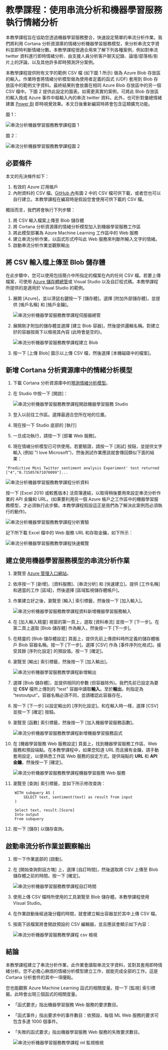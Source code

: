 <properties 
	pageTitle="教學課程：使用 Azure 串流分析和 Azure 機器學習服務的情緒分析 | Microsoft Azure" 
	description="如何在串流分析作業中利用 UDF 和機器學習服務"
	keywords=""
	documentationCenter=""
	services="stream-analytics"
	authors="jeffstokes72" 
	manager="paulettm" 
	editor="cgronlun"
/>

<tags 
	ms.service="stream-analytics" 
	ms.devlang="na" 
	ms.topic="article" 
	ms.tgt_pltfrm="na" 
	ms.workload="data-services" 
	ms.date="02/04/2016" 
	ms.author="jeffstok"
/>

# 教學課程：使用串流分析和機器學習服務執行情緒分析 #

本教學課程旨在協助您透過機器學習服務整合，快速設定簡單的串流分析作業。我們將利用 Cortana 分析資源庫的情緒分析機器學習服務模型，來分析串流文字資料並即時判斷情緒分數。本教學課程很適合用來了解下列各種案例，例如對串流 twitter 資料進行即時情緒分析、由支援人員分析客戶聊天記錄、論壇/部落格/影片上的評論，以及其他許多即時預測評分案例。
  
本教學課程提供附有文字的範例 CSV 檔 (如下圖 1 所示) 做為 Azure Blob 存放區的輸入。作業時會將情緒分析模型做為使用者定義的函式 (UDF) 套用到 Blob 存放區中的範例文字資料。最終結果則會放置在相同 Azure Blob 存放區中的另一個 CSV 檔中。下圖 2 提供此設定的圖表。如需更真實的案例，可將此 Blob 存放區的輸入換成 Azure 事件中樞輸入內的串流 twitter 資料。此外，也可針對彙總情緒建置 [Power BI](https://powerbi.microsoft.com/) 即時視覺效果。本文日後重新編寫時將會包含這類擴充功能。

圖 1：

![串流分析機器學習服務教學課程圖 1](./media/stream-analytics-machine-learning-integration-tutorial/stream-analytics-machine-learning-integration-tutorial-figure-1.png)

圖 2：

![串流分析機器學習服務教學課程圖 2](./media/stream-analytics-machine-learning-integration-tutorial/stream-analytics-machine-learning-integration-tutorial-figure-2.png)

## 必要條件

本文的先決條件如下：

1.	有效的 Azure 訂用帳戶
2.	內附資料的 CSV 檔。[GitHub 內](https://github.com/jeffstokes72/azure-stream-analytics-repository/blob/master/sampleinputs.csv)有圖 2 中的 CSV 檔可供下載，或者您也可以自行建立。本教學課程在編寫時是假設您會使用可供下載的 CSV 檔。

概括而言，我們將會執行下列步驟：

1.	將 CSV 輸入檔案上傳至 Blob 儲存體
2.	將 Cortana 分析資源庫的情緒分析模型加入到機器學習服務工作區
3.	將此模型部署為 Azure Machine Learning 工作區中的 Web 服務
4.	建立串流分析作業，以函式形式呼叫此 Web 服務來判斷所輸入文字的情緒。
5.	啟動串流分析作業並觀察輸出 


## 將 CSV 輸入檔上傳至 Blob 儲存體

在此步驟中，您可以使用包括簡介中所指定的檔案在內的任何 CSV 檔。若要上傳檔案，可使用 [Azure 儲存體總管](http://storageexplorer.com/)或 Visual Studio 以及自訂程式碼。本教學課程所提供的是適用於 Visual Studio 的範例。

1.	展開 [Azure]，並以滑鼠右鍵按一下 [儲存體]。選擇 [附加外部儲存體]，並提供 [帳戶名稱] 和 [帳戶金鑰]。  

    ![串流分析機器學習服務教學課程伺服器總管](./media/stream-analytics-machine-learning-integration-tutorial/stream-analytics-machine-learning-integration-tutorial-server-explorer.png)

2.	展開剛才附加的儲存體並選擇 [建立 Blob 容器]，然後提供邏輯名稱。對建立好的容器按兩下以檢視其內容 (此時會是空的)。

    ![串流分析機器學習服務教學課程建立 Blob](./media/stream-analytics-machine-learning-integration-tutorial/stream-analytics-machine-learning-integration-tutorial-create-blob.png)

3.	按一下 [上傳 Blob] 圖示以上傳 CSV 檔，然後選擇 [本機磁碟中的檔案]。

## 新增 Cortana 分析資源庫中的情緒分析模型

1.	下載 Cortana 分析資源庫中的[預測情緒分析模型](https://gallery.cortanaanalytics.com/Experiment/Predictive-Mini-Twitter-sentiment-analysis-Experiment-1)。  
2.	在 Studio 中按一下 [開啟]：  

    ![串流分析機器學習服務教學課程開啟機器學習服務 Studio](./media/stream-analytics-machine-learning-integration-tutorial/stream-analytics-machine-learning-integration-tutorial-open-ml-studio.png)

3.	登入以前往工作區。選擇最適合您所在地的位置。
4.	現在按一下 Studio 底部的 [執行]  
5.	一旦成功執行，請按一下 [部署 Web 服務]。
6.	現在情緒分析模型已可供使用。若要驗證，請按一下 [測試] 按鈕，並提供文字輸入 (例如 "I love Microsoft")，然後測試作業應該就會傳回類似下面的結果：

`'Predictive Mini Twitter sentiment analysis Experiment' test returned ["4","0.715057671070099"]...`

![串流分析機器學習服務教學課程分析資料](./media/stream-analytics-machine-learning-integration-tutorial/stream-analytics-machine-learning-integration-tutorial-analysis-data.png)

按一下 [Excel 2010 或較舊版本] 活頁簿連結，以取得稍後要用來設定串流分析作業的 API 金鑰和 URL。(如果要利用另一個 Azure 帳戶之工作區中的機器學習服務模型，才必須執行此步驟。本教學課程假設這正是我們為了解決此案例而必須執行的動作)。

![串流分析機器學習服務教學課程分析實驗](./media/stream-analytics-machine-learning-integration-tutorial/stream-analytics-machine-learning-integration-tutorial-analysis-experiement.png)

記下所下載 Excel 檔中的 Web 服務 URL 和存取金鑰，如下所示：

![串流分析機器學習服務教學課程快速概覽](./media/stream-analytics-machine-learning-integration-tutorial/stream-analytics-machine-learning-integration-tutorial-quick-glance.png)

## 建立使用機器學習服務模型的串流分析作業

1.	瀏覽至 [Azure 管理入口網站](https://manage.windowsazure.com)。  
2.	依序按一下 [新增]、[資料服務]、[串流分析] 和 [快速建立]。提供 [工作名稱] 和適當的工作 [區域]，然後選擇 [區域監視儲存體帳戶]。    
3.	作業建立好之後，瀏覽至 [輸入] 索引標籤，然後按一下 [加入輸入]。  

    ![串流分析機器學習服務教學課程資料新增機器學習服務輸入](./media/stream-analytics-machine-learning-integration-tutorial/stream-analytics-machine-learning-integration-tutorial-add-input-screen.png)

4.	在 [加入輸入精靈] 視窗的第一頁上，選取 [資料串流] 並按一下 [下一步]。在第二頁上選取 [Blob 儲存體] 作為輸入，然後按一下 [下一步]。
5.	在精靈的 [Blob 儲存體設定] 頁面上，提供先前上傳資料時所定義的儲存體帳戶 Blob 容器名稱。按一下 [下一步]。選擇 [CSV] 作為 [事件序列化格式]。接受其餘 [序列化設定] 的預設值。按一下 [確定]。  
6.	瀏覽至 [輸出] 索引標籤，然後按一下 [加入輸出]。  

    ![串流分析機器學習服務教學課程新增輸出](./media/stream-analytics-machine-learning-integration-tutorial/stream-analytics-machine-learning-integration-tutorial-add-output-screen.png)

7.	選擇 [Blob 儲存體]，並提供相同的參數 (但容器除外)。我們先前已設定為要從 **CSV** 檔所上傳到的 "test" 容器中讀取**輸入**。至於**輸出**，則指定為 “testoutput”。容器名稱必須不同，並請確認此容器存在。
8.	按一下 [下一步] 以設定輸出的 [序列化設定]。和在輸入時一樣，選擇 [CSV] 並按一下 [確定] 按鈕。
9.	瀏覽至 [函數] 索引標籤，然後按一下 [加入機器學習服務函數]。  

    ![串流分析機器學習服務教學課程新增機器學習服務函式](./media/stream-analytics-machine-learning-integration-tutorial/stream-analytics-machine-learning-integration-tutorial-add-ml-function.png)

10.	在 [機器學習服務 Web 服務設定] 頁面上，找到機器學習服務工作區、Web 服務和預設端點。在本教學課程中，如果您知道 URL 而且擁有金鑰，請手動套用設定，以便熟悉工作區 Web 服務的設定方式。提供端點的 **URL** 和 **API 金鑰**。然後按一下 [確定]。

    ![串流分析機器學習服務教學課程機器學習服務 Web 服務](./media/stream-analytics-machine-learning-integration-tutorial/stream-analytics-machine-learning-integration-tutorial-ml-web-service.png)

11.	瀏覽至 [查詢] 索引標籤，並如下所示修改查詢：

```
	WITH subquery AS (  
		SELECT text, sentiment(text) as result from input  
	)  
	  
	Select text, result.[Score]  
	Into output  
	From subquery  
```

12. 按一下 [儲存] 以儲存查詢。    

## 啟動串流分析作業並觀察輸出

1.	按一下作業底部的 [啟動]。 
2.	在 [開始查詢對話方塊] 上，選擇 [自訂時間]，然後選取將 CSV 上傳至 Blob 儲存體之前的時間。按一下 [確定]。  

    ![串流分析機器學習服務教學課程自訂時間](./media/stream-analytics-machine-learning-integration-tutorial/stream-analytics-machine-learning-integration-tutorial-custom-time.png)

3.	使用上傳 CSV 檔時所使用的工具瀏覽至 Blob 儲存體。本教學課程使用 Visual Studio。
4.	在作業啟動後經過幾分鐘的時間，就會建立輸出容器並於其中上傳 CSV 檔。  
5.	按兩下該檔案將會開啟預設的 CSV 編輯器，並且應該會顯示如下內容：  

    ![串流分析機器學習服務教學課程 csv 檢視](./media/stream-analytics-machine-learning-integration-tutorial/stream-analytics-machine-learning-integration-tutorial-csv-view.png)

## 結論

本教學課程建立了串流分析作業，此作業會讀取串流文字資料，並對其套用即時情緒分析。您不必擔心麻煩的情緒分析模型建立工作，就能完成全部的工作。這是 Cortana 分析套件的其中一項優點。

您也能觀察 Azure Machine Learning 函式的相關度量。按一下 [監視] 索引標籤。此時會出現三個函式的相關度量。
  
- 「函式要求」指出機器學習服務 Web 服務的要求數目。  
- 「函式事件」指出要求中的事件數目：依預設，每個 ML Web 服務的要求可包含多達 1000 個事件。  
- 「失敗的函式要求」指出機器學習服務 Web 服務的失敗要求數目。  

    ![串流分析機器學習服務教學課程 ml 監視檢視](./media/stream-analytics-machine-learning-integration-tutorial/stream-analytics-machine-learning-integration-tutorial-ml-monitor-view.png)

<!---HONumber=AcomDC_0204_2016-->